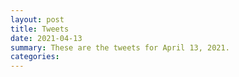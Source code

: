 ```yaml
---
layout: post
title: Tweets
date: 2021-04-13
summary: These are the tweets for April 13, 2021.
categories:
---
```


